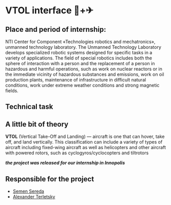 # VTOL interface 🚁+✈

## Place and period of internship:

NTI Center for Component «Technologies robotics and mechatronics», unmanned technology laboratory.
The Unmanned Technology Laboratory develops specialized robotic systems designed for specific tasks
in a variety of applications. The field of special robotics includes both the sphere of interaction
with a person and the replacement of a person in hazardous and harmful operations, such as work on
nuclear reactors or in the immediate vicinity of hazardous substances and emissions, work on oil
production plants, maintenance of infrastructure in difficult natural conditions, work under extreme
weather conditions and strong magnetic fields.

## Technical task

## A little bit of theory

**VTOL** (Vertical Take-Off and Landing) — aircraft is one that can hover, take off, and land
vertically. This classification can include a variety of types of aircraft including fixed-wing
aircraft as well as helicopters and other aircraft with powered rotors, such as
cyclogyros/cyclocopters and tiltrotors

***the project was released for our internship in Innopolis***

## Responsible for the project

- [Semen Sereda](https://github.com/PrincePepper)
- [Alexander Terletsky](https://github.com/GinormousSalmon)
